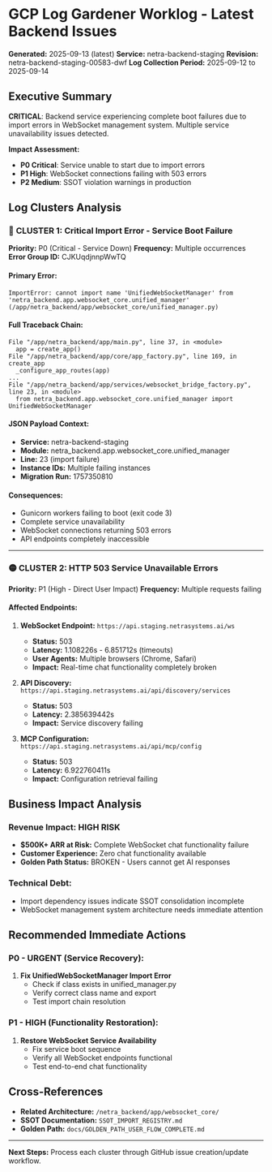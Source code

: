 # GCP Log Gardener Worklog - Latest Backend Issues

**Generated:** 2025-09-13 (latest)
**Service:** netra-backend-staging
**Revision:** netra-backend-staging-00583-dwf
**Log Collection Period:** 2025-09-12 to 2025-09-14

## Executive Summary

**CRITICAL**: Backend service experiencing complete boot failures due to import errors in WebSocket management system. Multiple service unavailability issues detected.

**Impact Assessment:**
- **P0 Critical**: Service unable to start due to import errors
- **P1 High**: WebSocket connections failing with 503 errors
- **P2 Medium**: SSOT violation warnings in production

## Log Clusters Analysis

### 🔴 **CLUSTER 1: Critical Import Error - Service Boot Failure**
**Priority:** P0 (Critical - Service Down)
**Frequency:** Multiple occurrences
**Error Group ID:** CJKUqdjnnpWwTQ

#### Primary Error:
```
ImportError: cannot import name 'UnifiedWebSocketManager' from 'netra_backend.app.websocket_core.unified_manager'
(/app/netra_backend/app/websocket_core/unified_manager.py)
```

#### Full Traceback Chain:
```
File "/app/netra_backend/app/main.py", line 37, in <module>
  app = create_app()
File "/app/netra_backend/app/core/app_factory.py", line 169, in create_app
  _configure_app_routes(app)
...
File "/app/netra_backend/app/services/websocket_bridge_factory.py", line 23, in <module>
  from netra_backend.app.websocket_core.unified_manager import UnifiedWebSocketManager
```

#### JSON Payload Context:
- **Service:** netra-backend-staging
- **Module:** netra_backend.app.websocket_core.unified_manager
- **Line:** 23 (import failure)
- **Instance IDs:** Multiple failing instances
- **Migration Run:** 1757350810

#### Consequences:
- Gunicorn workers failing to boot (exit code 3)
- Complete service unavailability
- WebSocket connections returning 503 errors
- API endpoints completely inaccessible

---

### 🟡 **CLUSTER 2: HTTP 503 Service Unavailable Errors**
**Priority:** P1 (High - Direct User Impact)
**Frequency:** Multiple requests failing

#### Affected Endpoints:
1. **WebSocket Endpoint:** `https://api.staging.netrasystems.ai/ws`
   - **Status:** 503
   - **Latency:** 1.108226s - 6.851712s (timeouts)
   - **User Agents:** Multiple browsers (Chrome, Safari)
   - **Impact:** Real-time chat functionality completely broken

2. **API Discovery:** `https://api.staging.netrasystems.ai/api/discovery/services`
   - **Status:** 503
   - **Latency:** 2.385639442s
   - **Impact:** Service discovery failing

3. **MCP Configuration:** `https://api.staging.netrasystems.ai/api/mcp/config`
   - **Status:** 503
   - **Latency:** 6.922760411s
   - **Impact:** Configuration retrieval failing

## Business Impact Analysis

### Revenue Impact: **HIGH RISK**
- **$500K+ ARR at Risk:** Complete WebSocket chat functionality failure
- **Customer Experience:** Zero chat functionality available
- **Golden Path Status:** BROKEN - Users cannot get AI responses

### Technical Debt:
- Import dependency issues indicate SSOT consolidation incomplete
- WebSocket management system architecture needs immediate attention

## Recommended Immediate Actions

### P0 - URGENT (Service Recovery):
1. **Fix UnifiedWebSocketManager Import Error**
   - Check if class exists in unified_manager.py
   - Verify correct class name and export
   - Test import chain resolution

### P1 - HIGH (Functionality Restoration):
1. **Restore WebSocket Service Availability**
   - Fix service boot sequence
   - Verify all WebSocket endpoints functional
   - Test end-to-end chat functionality

## Cross-References
- **Related Architecture:** `/netra_backend/app/websocket_core/`
- **SSOT Documentation:** `SSOT_IMPORT_REGISTRY.md`
- **Golden Path:** `docs/GOLDEN_PATH_USER_FLOW_COMPLETE.md`

---

**Next Steps:** Process each cluster through GitHub issue creation/update workflow.
